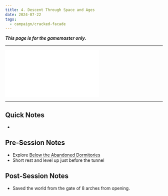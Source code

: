 ```yaml
---
title: 4. Descent Through Space and Ages
date: 2024-07-22
tags:
  - campaign/cracked-facade
---
```


***This page is for the gamemaster only.***

---

![scratchpad](scratchpad.md)

---

## Quick Notes

- 

## Pre-Session Notes

- Explore [Below the Abandoned Dormitories](../unexplored/below-abandoned-dorms.md)
- Short rest and level up just before the tunnel

## Post-Session Notes

 - Saved the world from the gate of 8 arches from opening.
